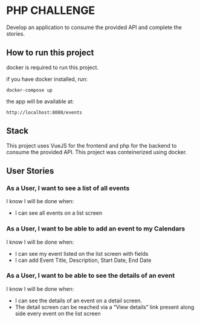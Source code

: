 # PHP CHALLENGE
Develop an application to consume the provided API and complete the stories.

## How to run this project
docker is required to run this project.

if you have docker installed, run:
```
docker-compose up
```
the app will be available at:
```
http://localhost:8080/events
```

## Stack
This project uses VueJS for the frontend and php for the backend to consume the provided API. This project was conteinerized using docker.

## User Stories
### As a User, I want to see a list of all events
I know I will be done when:
- I can see all events on a list screen

### As a User, I want to be able to add an event to my Calendars
I know I will be done when:
- I can see my event listed on the list screen with fields
- I can add Event Title, Description, Start Date, End Date

### As a User, I want to be able to see the details of an event
I know I will be done when:
- I can see the details of an event on a detail screen.
- The detail screen can be reached via a “View details” link present along side every event on the list screen
